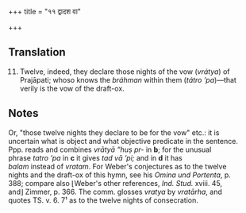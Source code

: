 +++
title = "११ द्वादश वा"

+++
## Translation
11. Twelve, indeed, they declare those nights of the vow (*vrátya*) of  
Prajāpati; whoso knows the *bráhman* within them (*tátro ’pa*)—that  
verily is the vow of the draft-ox.

## Notes
Or, "those twelve nights they declare to be for the vow" etc.: it is  
uncertain what is object and what objective predicate in the sentence.  
Ppp. reads and combines *vrātyā ”huṣ pr-* in **b**; for the unusual  
phrase *tatro ’pa* in **c** it gives *tad vā ’pi;* and in **d** it has  
*balam* instead of *vratam*. For Weber's conjectures as to the twelve  
nights and the draft-ox of this hymn, see his *Omina und Portenta*, p.  
388; compare also ⌊Weber's other references, *Ind. Stud.* xviii. 45,  
and⌋ Zimmer, p. 366. The comm. glosses *vratya* by *vratārha*, and  
quotes TS. v. 6. 7¹ as to the twelve nights of consecration.
